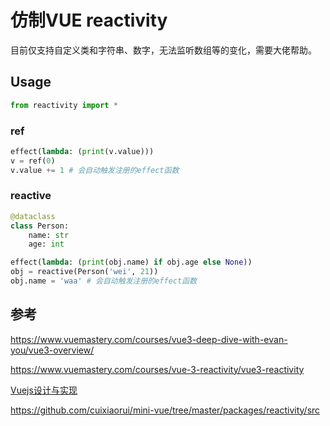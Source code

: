 # 仿制VUE reactivity
目前仅支持自定义类和字符串、数字，无法监听数组等的变化，需要大佬帮助。

## Usage 
```python
from reactivity import *
```
### ref

```python
effect(lambda: (print(v.value)))
v = ref(0)
v.value += 1 # 会自动触发注册的effect函数 
```

### reactive
```python
@dataclass
class Person:
    name: str
    age: int

effect(lambda: (print(obj.name) if obj.age else None))
obj = reactive(Person('wei', 21))
obj.name = 'waa' # 会自动触发注册的effect函数 
```

## 参考

https://www.vuemastery.com/courses/vue3-deep-dive-with-evan-you/vue3-overview/

https://www.vuemastery.com/courses/vue-3-reactivity/vue3-reactivity

[Vuejs设计与实现](https://www.ituring.com.cn/book/2953)

https://github.com/cuixiaorui/mini-vue/tree/master/packages/reactivity/src
